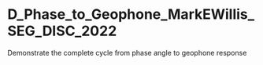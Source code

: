# D_Phase_to_Geophone_MarkEWillis_SEG_DISC_2022
 Demonstrate the complete cycle from phase angle to geophone response
